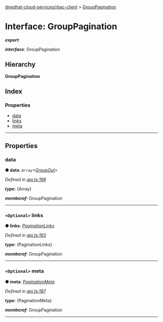 [@redhat-cloud-services/rbac-client](../README.md) > [GroupPagination](../interfaces/grouppagination.md)

# Interface: GroupPagination

*__export__*: 

*__interface__*: GroupPagination

## Hierarchy

**GroupPagination**

## Index

### Properties

* [data](grouppagination.md#data)
* [links](grouppagination.md#links)
* [meta](grouppagination.md#meta)

---

## Properties

<a id="data"></a>

###  data

**● data**: *`Array`<[GroupOut](groupout.md)>*

*Defined in [api.ts:199](https://github.com/RedHatInsights/javascript-clients/blob/master/packages/rbac/api.ts#L199)*

*__type__*: {Array}

*__memberof__*: GroupPagination

___
<a id="links"></a>

### `<Optional>` links

**● links**: *[PaginationLinks](paginationlinks.md)*

*Defined in [api.ts:193](https://github.com/RedHatInsights/javascript-clients/blob/master/packages/rbac/api.ts#L193)*

*__type__*: {PaginationLinks}

*__memberof__*: GroupPagination

___
<a id="meta"></a>

### `<Optional>` meta

**● meta**: *[PaginationMeta](paginationmeta.md)*

*Defined in [api.ts:187](https://github.com/RedHatInsights/javascript-clients/blob/master/packages/rbac/api.ts#L187)*

*__type__*: {PaginationMeta}

*__memberof__*: GroupPagination

___

